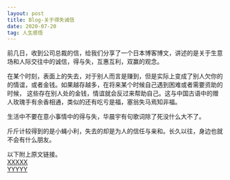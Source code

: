 ```yaml
---
layout: post
title: Blog-关于得失诚信
date: 2020-07-20 
tag: 人生感悟
---
```


   <p>前几日，收到公司总裁的信，给我们分享了一个日本博客博文，讲述的是关于生意场和人际交往中的诚信，得与失，互惠互利，双赢的观念。</P>
   <p>在某个时刻，表面上的失去，对于别人而言是赚到，但是实际上变成了别人欠你的的情谊，或者金钱。如果越存越多，在将来某个时候自己遇到困难或者需要资助的时候，  
这些存在别人处的金钱，情谊就会反过来帮助自己。这与中国古语中的赠人玫瑰手有余香相通，类似的还有吃亏是福，塞翁失马焉知非福。</P>
   <p>生活中不要在意小事情中的得与失，华晨宇有句歌词除了死没什么大不了。</P>
   <p>斤斤计较得到的是小蝇小利，失去的却是为人的信任与亲和。长久以往，身边也就不会有什么朋友。 </P>
    
以下附上原文链接。    
[XXXXX](https://chikirin.hatenablog.com/about)  
[YYYYY](https://chikirin.hatenablog.com/entries/2010/12/14)


